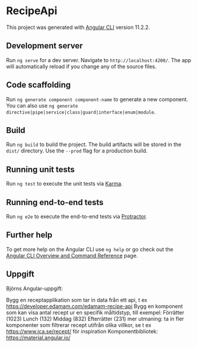 # RecipeApi

This project was generated with [Angular CLI](https://github.com/angular/angular-cli) version 11.2.2.

## Development server

Run `ng serve` for a dev server. Navigate to `http://localhost:4200/`. The app will automatically reload if you change any of the source files.

## Code scaffolding

Run `ng generate component component-name` to generate a new component. You can also use `ng generate directive|pipe|service|class|guard|interface|enum|module`.

## Build

Run `ng build` to build the project. The build artifacts will be stored in the `dist/` directory. Use the `--prod` flag for a production build.

## Running unit tests

Run `ng test` to execute the unit tests via [Karma](https://karma-runner.github.io).

## Running end-to-end tests

Run `ng e2e` to execute the end-to-end tests via [Protractor](http://www.protractortest.org/).

## Further help

To get more help on the Angular CLI use `ng help` or go check out the [Angular CLI Overview and Command Reference](https://angular.io/cli) page.

## Uppgift

Björns Angular-uppgift:

Bygg en receptapplikation som tar in data från ett api, t ex https://developer.edamam.com/edamam-recipe-api Bygg en komponent som kan visa antal recept ur en specifik måltidstyp, till exempel: Förrätter (1023) Lunch (132) Middag (832) Efterrätter (231) mer utmaning: ta in fler komponenter som filtrerar recept utifrån olika villkor, se t ex https://www.ica.se/recept/ för inspiration Komponentbibliotek: https://material.angular.io/
